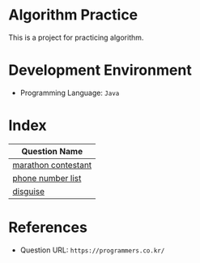 # Algorithm Practice
This is a project for practicing algorithm.

# Development Environment
- Programming Language: `Java`

# Index
|Question Name|
|------|
|[marathon contestant](./src/main/java/hash/marathonContestant)|
|[phone number list](./src/main/java/hash/phoneNumberList)|
|[disguise](./src/main/java/hash/disguise)|

# References
- Question URL: `https://programmers.co.kr/`